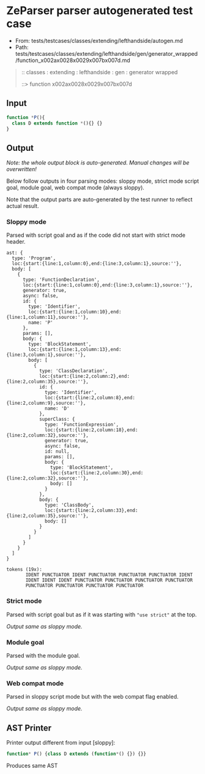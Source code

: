 # ZeParser parser autogenerated test case

- From: tests/testcases/classes/extending/lefthandside/autogen.md
- Path: tests/testcases/classes/extending/lefthandside/gen/generator_wrapped/function_x002ax0028x0029x007bx007d.md

> :: classes : extending : lefthandside : gen : generator wrapped
>
> ::> function x002ax0028x0029x007bx007d

## Input


`````js
function *P(){
  class D extends function *(){} {}
}
`````

## Output

_Note: the whole output block is auto-generated. Manual changes will be overwritten!_

Below follow outputs in four parsing modes: sloppy mode, strict mode script goal, module goal, web compat mode (always sloppy).

Note that the output parts are auto-generated by the test runner to reflect actual result.

### Sloppy mode

Parsed with script goal and as if the code did not start with strict mode header.

`````
ast: {
  type: 'Program',
  loc:{start:{line:1,column:0},end:{line:3,column:1},source:''},
  body: [
    {
      type: 'FunctionDeclaration',
      loc:{start:{line:1,column:0},end:{line:3,column:1},source:''},
      generator: true,
      async: false,
      id: {
        type: 'Identifier',
        loc:{start:{line:1,column:10},end:{line:1,column:11},source:''},
        name: 'P'
      },
      params: [],
      body: {
        type: 'BlockStatement',
        loc:{start:{line:1,column:13},end:{line:3,column:1},source:''},
        body: [
          {
            type: 'ClassDeclaration',
            loc:{start:{line:2,column:2},end:{line:2,column:35},source:''},
            id: {
              type: 'Identifier',
              loc:{start:{line:2,column:8},end:{line:2,column:9},source:''},
              name: 'D'
            },
            superClass: {
              type: 'FunctionExpression',
              loc:{start:{line:2,column:18},end:{line:2,column:32},source:''},
              generator: true,
              async: false,
              id: null,
              params: [],
              body: {
                type: 'BlockStatement',
                loc:{start:{line:2,column:30},end:{line:2,column:32},source:''},
                body: []
              }
            },
            body: {
              type: 'ClassBody',
              loc:{start:{line:2,column:33},end:{line:2,column:35},source:''},
              body: []
            }
          }
        ]
      }
    }
  ]
}

tokens (19x):
       IDENT PUNCTUATOR IDENT PUNCTUATOR PUNCTUATOR PUNCTUATOR IDENT
       IDENT IDENT IDENT PUNCTUATOR PUNCTUATOR PUNCTUATOR PUNCTUATOR
       PUNCTUATOR PUNCTUATOR PUNCTUATOR PUNCTUATOR
`````

### Strict mode

Parsed with script goal but as if it was starting with `"use strict"` at the top.

_Output same as sloppy mode._

### Module goal

Parsed with the module goal.

_Output same as sloppy mode._

### Web compat mode

Parsed in sloppy script mode but with the web compat flag enabled.

_Output same as sloppy mode._

## AST Printer

Printer output different from input [sloppy]:

````js
function* P() {class D extends (function*() {}) {}}
````

Produces same AST
